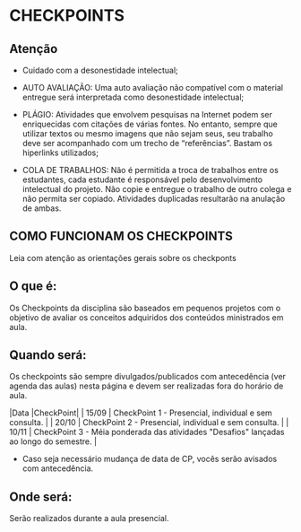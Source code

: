 # CHECKPOINTS

## Atenção

- Cuidado com a desonestidade intelectual;

- AUTO AVALIAÇÃO: Uma auto avaliação não compatível com o material entregue será interpretada como desonestidade intelectual;
- PLÁGIO: Atividades que envolvem pesquisas na Internet podem ser enriquecidas com citações de várias fontes. No entanto, sempre que utilizar textos ou mesmo imagens que não sejam seus, seu trabalho deve ser acompanhado com um trecho de “referências”. Bastam os hiperlinks utilizados;
- COLA DE TRABALHOS: Não é permitida a troca de trabalhos entre os estudantes, cada estudante é responsável pelo desenvolvimento intelectual do projeto. Não copie e entregue o trabalho de outro colega e não permita ser copiado. Atividades duplicadas resultarão na anulação de ambas.


## COMO FUNCIONAM OS CHECKPOINTS

Leia com atenção as orientações gerais sobre os checkponts

## O que é:

Os Checkpoints da disciplina são baseados em pequenos projetos com o objetivo de avaliar os conceitos adquiridos dos conteúdos ministrados em aula. 

## Quando será:

Os checkpoints são sempre divulgados/publicados com antecedência (ver agenda das aulas) nesta página e devem ser realizadas fora do horário de aula.

|Data |CheckPoint|
| 15/09 | CheckPoint 1 - Presencial, individual e sem consulta. |
| 20/10 | CheckPoint 2 - Presencial, individual e sem consulta. |
| 10/11 | CheckPoint 3 - Méia ponderada das atividades "Desafios" lançadas ao longo do semestre. |

- Caso seja necessário mudança de data de CP, vocês serão avisados com antecedência. 

## Onde será:

Serão realizados durante a aula presencial.